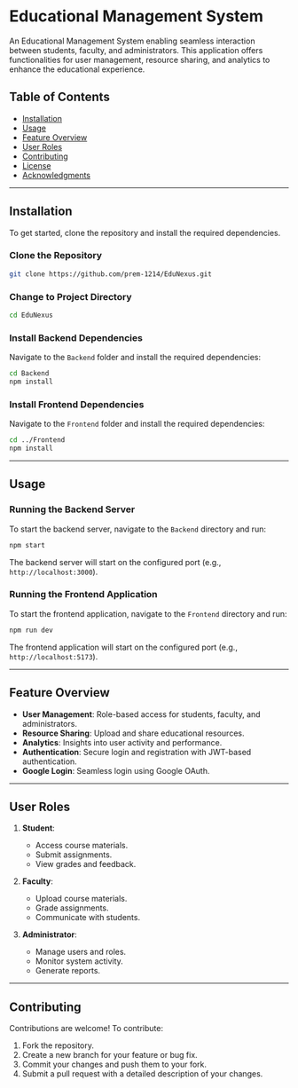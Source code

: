 # Educational Management System  

An Educational Management System enabling seamless interaction between students, faculty, and administrators. This application offers functionalities for user management, resource sharing, and analytics to enhance the educational experience.  

## Table of Contents  

- [Installation](#installation)  
- [Usage](#usage)  
- [Feature Overview](#feature-overview)  
- [User Roles](#user-roles)  
- [Contributing](#contributing)  
- [License](#license)  
- [Acknowledgments](#acknowledgments)  

---

## Installation  

To get started, clone the repository and install the required dependencies.  

### Clone the Repository  
```bash  
git clone https://github.com/prem-1214/EduNexus.git 
```

### Change to Project Directory  
```bash
cd EduNexus
```

### Install Backend Dependencies  
Navigate to the `Backend` folder and install the required dependencies:  
```bash
cd Backend
npm install  
```

### Install Frontend Dependencies  
Navigate to the `Frontend` folder and install the required dependencies:  
```bash
cd ../Frontend  
npm install
```

---

## Usage  

### Running the Backend Server  
To start the backend server, navigate to the `Backend` directory and run:  
```bash
npm start
```
The backend server will start on the configured port (e.g., `http://localhost:3000`).

### Running the Frontend Application  
To start the frontend application, navigate to the `Frontend` directory and run:  
```bash
npm run dev
```
The frontend application will start on the configured port (e.g., `http://localhost:5173`).

---

## Feature Overview  

- **User Management**: Role-based access for students, faculty, and administrators.  
- **Resource Sharing**: Upload and share educational resources.  
- **Analytics**: Insights into user activity and performance.  
- **Authentication**: Secure login and registration with JWT-based authentication.  
- **Google Login**: Seamless login using Google OAuth.  

---

## User Roles  

1. **Student**:  
   - Access course materials.  
   - Submit assignments.  
   - View grades and feedback.  

2. **Faculty**:  
   - Upload course materials.  
   - Grade assignments.  
   - Communicate with students.  

3. **Administrator**:  
   - Manage users and roles.  
   - Monitor system activity.  
   - Generate reports.  

---

## Contributing  

Contributions are welcome! To contribute:  

1. Fork the repository.  
2. Create a new branch for your feature or bug fix.  
3. Commit your changes and push them to your fork.  
4. Submit a pull request with a detailed description of your changes.  
